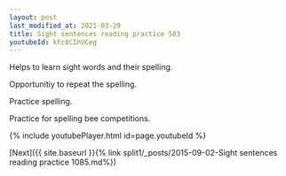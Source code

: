 ```yaml
---
layout: post
last_modified_at: 2021-03-29
title: Sight sentences reading practice 583
youtubeId: kFc8CIhUCeg
---
```

 
 
Helps to learn sight words and their spelling.

Opportunitiy to repeat the spelling. 

Practice spelling. 
 
Practice for spelling bee competitions. 
 
{% include youtubePlayer.html id=page.youtubeId %}
 
 

[Next]({{ site.baseurl }}{% link  split1/_posts/2015-09-02-Sight sentences reading practice 1085.md%})
 
